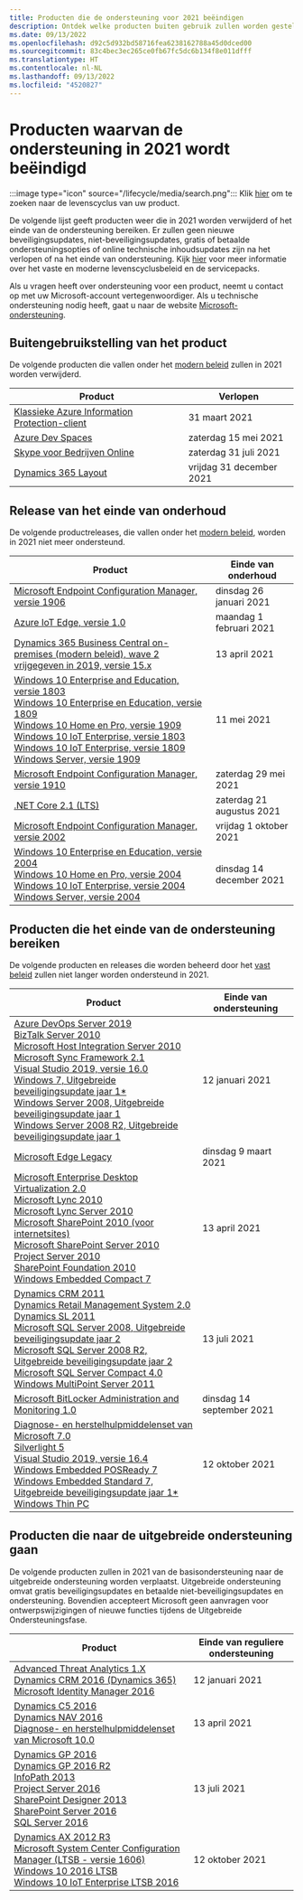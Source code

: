 ```yaml
---
title: Producten die de ondersteuning voor 2021 beëindigen
description: Ontdek welke producten buiten gebruik zullen worden gesteld, het einde van de ondersteuning bereiken of worden verplaatst van de basisondersteuning naar de uitgebreide ondersteuning in 2021.
ms.date: 09/13/2022
ms.openlocfilehash: d92c5d932bd58716fea6238162788a45d0dced00
ms.sourcegitcommit: 83c4bec3ec265ce0fb67fc5dc6b134f8e011dfff
ms.translationtype: HT
ms.contentlocale: nl-NL
ms.lasthandoff: 09/13/2022
ms.locfileid: "4520827"
---
```

# <a name="products-ending-support-in-2021"></a>Producten waarvan de ondersteuning in 2021 wordt beëindigd

:::image type="icon" source="/lifecycle/media/search.png":::
Klik [hier](/lifecycle/products/) om te zoeken naar de levenscyclus van uw product.

De volgende lijst geeft producten weer die in 2021 worden verwijderd of het einde van de ondersteuning bereiken. Er zullen geen nieuwe beveiligingsupdates, niet-beveiligingsupdates, gratis of betaalde ondersteuningsopties of online technische inhoudsupdates zijn na het verlopen of na het einde van ondersteuning. Kijk [hier](/lifecycle/overview/product-end-of-support-overview) voor meer informatie over het vaste en moderne levenscyclusbeleid en de servicepacks.

Als u vragen heeft over ondersteuning voor een product, neemt u contact op met uw Microsoft-account vertegenwoordiger. Als u technische ondersteuning nodig heeft, gaat u naar de website [Microsoft-ondersteuning](https://support.microsoft.com/contactus/?ws=support).

## <a name="product-retirements"></a>Buitengebruikstelling van het product

De volgende producten die vallen onder het [modern beleid](/lifecycle/policies/modern) zullen in 2021 worden verwijderd.

| Product | Verlopen |
| --- | --- |
| [Klassieke Azure Information Protection-client](/lifecycle/products/azure-information-protection-classic-client?branch=live)<br> | 31 maart 2021 |
| [Azure Dev Spaces](/lifecycle/products/azure-dev-spaces?branch=live)<br> | zaterdag 15 mei 2021 |
| [Skype voor Bedrijven Online](/lifecycle/products/skype-for-business-online?branch=live)<br> | zaterdag 31 juli 2021 |
| [Dynamics 365 Layout](/lifecycle/products/dynamics-365-layout?branch=live)<br> | vrijdag 31 december 2021 |


## <a name="release-end-of-servicing"></a>Release van het einde van onderhoud

De volgende productreleases, die vallen onder het [modern beleid](/lifecycle/policies/modern), worden in 2021 niet meer ondersteund.

| Product | Einde van onderhoud |
| --- | --- |
| [Microsoft Endpoint Configuration Manager, versie 1906](/lifecycle/products/microsoft-endpoint-configuration-manager?branch=live)<br> | dinsdag 26 januari 2021 |
| [Azure IoT Edge, versie 1.0](/lifecycle/products/azure-iot-edge?branch=live)<br> | maandag 1 februari 2021 |
| [Dynamics 365 Business Central on-premises (modern beleid), wave 2 vrijgegeven in 2019, versie 15.x](/lifecycle/products/dynamics-365-business-central-onpremises-modern-policy?branch=live)<br> | 13 april 2021 |
| [Windows 10 Enterprise and Education, versie 1803](/lifecycle/products/windows-10-enterprise-and-education?branch=live)<br>[Windows 10 Enterprise en Education, versie 1809](/lifecycle/products/windows-10-enterprise-and-education?branch=live)<br>[Windows 10 Home en Pro, versie 1909](/lifecycle/products/windows-10-home-and-pro?branch=live)<br>[Windows 10 IoT Enterprise, versie 1803](/lifecycle/products/windows-10-iot-enterprise?branch=live)<br>[Windows 10 IoT Enterprise, versie 1809](/lifecycle/products/windows-10-iot-enterprise?branch=live)<br>[Windows Server, versie 1909](/lifecycle/products/windows-server?branch=live)<br> | 11 mei 2021 |
| [Microsoft Endpoint Configuration Manager, versie 1910](/lifecycle/products/microsoft-endpoint-configuration-manager?branch=live)<br> | zaterdag 29 mei 2021 |
| [.NET Core 2.1 (LTS)](/lifecycle/products/microsoft-net-and-net-core?branch=live)<br> | zaterdag 21 augustus 2021 |
| [Microsoft Endpoint Configuration Manager, versie 2002](/lifecycle/products/microsoft-endpoint-configuration-manager?branch=live)<br> | vrijdag 1 oktober 2021 |
| [Windows 10 Enterprise en Education, versie 2004](/lifecycle/products/windows-10-enterprise-and-education?branch=live)<br>[Windows 10 Home en Pro, versie 2004](/lifecycle/products/windows-10-home-and-pro?branch=live)<br>[Windows 10 IoT Enterprise, versie 2004](/lifecycle/products/windows-10-iot-enterprise?branch=live)<br>[Windows Server, versie 2004](/lifecycle/products/windows-server?branch=live)<br> | dinsdag 14 december 2021 |


## <a name="products-reaching-end-of-support"></a>Producten die het einde van de ondersteuning bereiken

De volgende producten en releases die worden beheerd door het [vast beleid](/lifecycle/policies/fixed) zullen niet langer worden ondersteund in 2021.

| Product | Einde van ondersteuning |
| --- | --- |
| [Azure DevOps Server 2019](/lifecycle/products/azure-devops-server-2019?branch=live)<br>[BizTalk Server 2010](/lifecycle/products/biztalk-server-2010?branch=live)<br>[Microsoft Host Integration Server 2010](/lifecycle/products/microsoft-host-integration-server-2010?branch=live)<br>[Microsoft Sync Framework 2.1](/lifecycle/products/microsoft-sync-framework-21?branch=live)<br>[Visual Studio 2019, versie 16.0](/lifecycle/products/visual-studio-2019?branch=live)<br>[Windows 7, Uitgebreide beveiligingsupdate jaar 1*](/lifecycle/products/windows-7?branch=live)<br>[Windows Server 2008, Uitgebreide beveiligingsupdate jaar 1](/lifecycle/products/windows-server-2008?branch=live)<br>[Windows Server 2008 R2, Uitgebreide beveiligingsupdate jaar 1](/lifecycle/products/windows-server-2008-r2?branch=live)<br> | 12 januari 2021 |
| [Microsoft Edge Legacy](/lifecycle/products/microsoft-edge-legacy?branch=live)<br> | dinsdag 9 maart 2021 |
| [Microsoft Enterprise Desktop Virtualization 2.0](/lifecycle/products/microsoft-enterprise-desktop-virtualization-20?branch=live)<br>[Microsoft Lync 2010](/lifecycle/products/microsoft-lync-2010?branch=live)<br>[Microsoft Lync Server 2010](/lifecycle/products/microsoft-lync-server-2010?branch=live)<br>[Microsoft SharePoint 2010 (voor internetsites)](/lifecycle/products/microsoft-sharepoint-2010?branch=live)<br>[Microsoft SharePoint Server 2010](/lifecycle/products/microsoft-sharepoint-server-2010?branch=live)<br>[Project Server 2010](/lifecycle/products/project-server-2010?branch=live)<br>[SharePoint Foundation 2010](/lifecycle/products/sharepoint-foundation-2010?branch=live)<br>[Windows Embedded Compact 7](/lifecycle/products/windows-embedded-compact-7?branch=live)<br> | 13 april 2021 |
| [Dynamics CRM 2011](/lifecycle/products/dynamics-crm-2011?branch=live)<br>[Dynamics Retail Management System 2.0](/lifecycle/products/dynamics-retail-management-system-20?branch=live)<br>[Dynamics SL 2011](/lifecycle/products/dynamics-sl-2011?branch=live)<br>[Microsoft SQL Server 2008, Uitgebreide beveiligingsupdate jaar 2](/lifecycle/products/microsoft-sql-server-2008?branch=live)<br>[Microsoft SQL Server 2008 R2, Uitgebreide beveiligingsupdate jaar 2](/lifecycle/products/microsoft-sql-server-2008-r2?branch=live)<br>[Microsoft SQL Server Compact 4.0](/lifecycle/products/microsoft-sql-server-compact-40?branch=live)<br>[Windows MultiPoint Server 2011](/lifecycle/products/windows-multipoint-server-2011?branch=live)<br> | 13 juli 2021 |
| [Microsoft BitLocker Administration and Monitoring 1.0](/lifecycle/products/microsoft-bitlocker-administration-and-monitoring-10?branch=live)<br> | dinsdag 14 september 2021 |
| [Diagnose- en herstelhulpmiddelenset van Microsoft 7.0](/lifecycle/products/microsoft-diagnostics-and-recovery-toolset-70?branch=live)<br>[Silverlight 5](/lifecycle/products/silverlight-5?branch=live)<br>[Visual Studio 2019, versie 16.4](/lifecycle/products/visual-studio-2019?branch=live)<br>[Windows Embedded POSReady 7](/lifecycle/products/windows-embedded-posready-7?branch=live)<br>[Windows Embedded Standard 7, Uitgebreide beveiligingsupdate jaar 1*](/lifecycle/products/windows-embedded-standard-7?branch=live)<br>[Windows Thin PC](/lifecycle/products/windows-thin-pc?branch=live)<br> | 12 oktober 2021 |


## <a name="products-moving-to-extended-support"></a>Producten die naar de uitgebreide ondersteuning gaan

De volgende producten zullen in 2021 van de basisondersteuning naar de uitgebreide ondersteuning worden verplaatst. Uitgebreide ondersteuning omvat gratis beveiligingsupdates en betaalde niet-beveiligingsupdates en ondersteuning. Bovendien accepteert Microsoft geen aanvragen voor ontwerpswijzigingen of nieuwe functies tijdens de Uitgebreide Ondersteuningsfase.

| Product | Einde van reguliere ondersteuning |
| --- | --- |
| [Advanced Threat Analytics 1.X](/lifecycle/products/advanced-threat-analytics-1x?branch=live)<br>[Dynamics CRM 2016 (Dynamics 365)](/lifecycle/products/dynamics-crm-2016-dynamics-365?branch=live)<br>[Microsoft Identity Manager 2016](/lifecycle/products/microsoft-identity-manager-2016?branch=live)<br> | 12 januari 2021 |
| [Dynamics C5 2016](/lifecycle/products/dynamics-c5-2016?branch=live)<br>[Dynamics NAV 2016](/lifecycle/products/dynamics-nav-2016?branch=live)<br>[Diagnose- en herstelhulpmiddelenset van Microsoft 10.0](/lifecycle/products/microsoft-diagnostics-and-recovery-toolset-100?branch=live)<br> | 13 april 2021 |
| [Dynamics GP 2016](/lifecycle/products/dynamics-gp-2016?branch=live)<br>[Dynamics GP 2016 R2](/lifecycle/products/dynamics-gp-2016-r2?branch=live)<br>[InfoPath 2013](/lifecycle/products/infopath-2013?branch=live)<br>[Project Server 2016](/lifecycle/products/project-server-2016?branch=live)<br>[SharePoint Designer 2013](/lifecycle/products/sharepoint-designer-2013?branch=live)<br>[SharePoint Server 2016](/lifecycle/products/sharepoint-server-2016?branch=live)<br>[SQL Server 2016](/lifecycle/products/sql-server-2016?branch=live)<br> | 13 juli 2021 |
| [Dynamics AX 2012 R3](/lifecycle/products/dynamics-ax-2012-r3?branch=live)<br>[Microsoft System Center Configuration Manager (LTSB - versie 1606)](/lifecycle/products/microsoft-system-center-configuration-manager-ltsb-version-1606?branch=live)<br>[Windows 10 2016 LTSB](/lifecycle/products/windows-10-2016-ltsb?branch=live)<br>[Windows 10 IoT Enterprise LTSB 2016](/lifecycle/products/windows-10-iot-enterprise-ltsb-2016?branch=live)<br> | 12 oktober 2021 |
